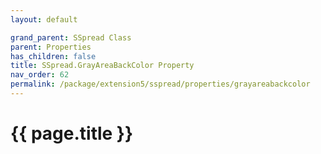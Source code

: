 ```yaml
---
layout: default

grand_parent: SSpread Class
parent: Properties
has_children: false
title: SSpread.GrayAreaBackColor Property
nav_order: 62
permalink: /package/extension5/sspread/properties/grayareabackcolor
---
```

# {{ page.title }}
